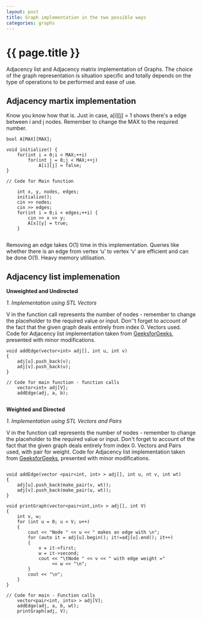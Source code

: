 ```yaml
---
layout: post
title: Graph implementation in the two possible ways
categories: graphs
---
```


{{ page.title }}
================

Adjacency list and Adjacency matrix implementation of Graphs. The choice of the graph representation is situation specific and totally depends on the type of operations to be performed and ease of use.

Adjacency martix implementation
-------------------------------

Know you know how that is. Just in case, a[i][j] = 1 shows there's a edge between i and j nodes. Remember to change the MAX to the required number.

~~~~
bool A[MAX][MAX];

void initialize() {
    for(int i = 0;i < MAX;++i)
        for(int j = 0;j < MAX;++j)
            A[i][j] = false;
}

// Code for Main function

    int x, y, nodes, edges;
    initialize();       
    cin >> nodes;       
    cin >> edges;
    for(int i = 0;i < edges;++i) {
        cin >> x >> y;
        A[x][y] = true;
    }
    
~~~~

Removing an edge takes O(1) time in this implementation. Queries like whether there is an edge from vertex ‘u’ to vertex ‘v’ are efficient and can be done O(1). Heavy memory utilisation. 

Adjacency list implemenation
----------------------------

**Unweighted and Undirected**

*1. Implementation using STL Vectors* 

V in the function call represents the number of nodes - remember to change the placeholder to the required value or input. Don''t forget to account of the fact that the given graph deals entirely from index 0. Vectors used. Code for Adjacency list implementation taken from [GeeksforGeeks](http://www.geeksforgeeks.org/graph-implementation-using-stl-for-competitive-programming-set-1-dfs-of-unweighted-and-undirected/), presented with minor modifications. 

~~~~
void addEdge(vector<int> adj[], int u, int v)
{
    adj[u].push_back(v);
    adj[v].push_back(u);
}
  
// Code for main function - function calls
    vector<int> adj[V];
    addEdge(adj, a, b);
    
~~~~

**Weighted and Directed**

*1. Implementation using STL Vectors and Pairs*

V in the function call represents the number of nodes - remember to change the placeholder to the required value or input. Don't forget to account of the fact that the given graph deals entirely from index 0. Vectors and Pairs used, with pair for weight. Code for Adjacency list implementation taken from [GeeksforGeeks](http://www.geeksforgeeks.org/graph-implementation-using-stl-for-competitive-programming-set-2-weighted-graph/), presented with minor modifications. 

~~~~

void addEdge(vector <pair<int, int> > adj[], int u, nt v, int wt)
{
    adj[u].push_back(make_pair(v, wt));
    adj[v].push_back(make_pair(u, wt));
}
 
void printGraph(vector<pair<int,int> > adj[], int V)
{
    int v, w;
    for (int u = 0; u < V; u++)
    {
        cout << "Node " << u << " makes an edge with \n";
        for (auto it = adj[u].begin(); it!=adj[u].end(); it++)
        {
            v = it->first;
            w = it->second;
            cout << "\tNode " << v << " with edge weight ="
                 << w << "\n";
        }
        cout << "\n";
    }
}
 
// Code for main - Function calls
    vector<pair<int, ints> > adj[V];
    addEdge(adj, a, b, wt);
    printGraph(adj, V);
    
~~~~
